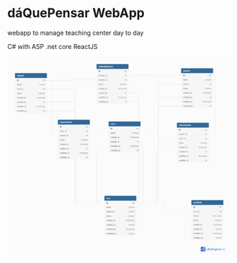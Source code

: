 # dáQuePensar WebApp

webapp to manage teaching center day to day 

C# with ASP .net core
ReactJS

![database schema](teachingCenter.png)



